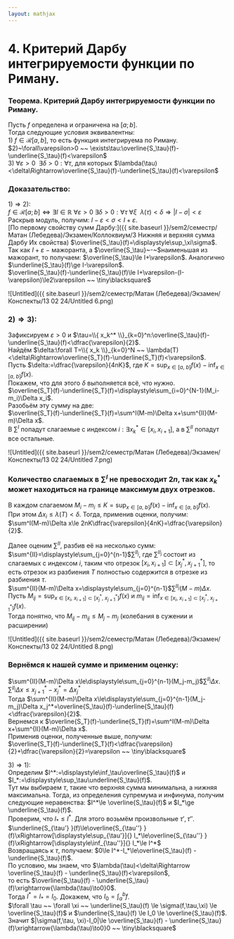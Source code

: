 ```yaml
---  
layout: mathjax  
---  
```

  
# 4. Критерий Дарбу интегрируемости функции по Риману.  
  
### Теорема. Критерий Дарбу интегрируемости функции по Риману.  
Пусть $f$ определена и ограничена на $[a;b]$.  
Тогда следующие условия эквивалентны:  
$1)~f\in\mathcal{R}[a,b]$, то есть функция интегрируема по Риману.  
$2)~\forall\varepsilon>0 ~~ \exists\tau:\overline{S_\tau}(f)-\underline{S_\tau}(f)<\varepsilon$  
$3)~\forall\varepsilon>0 ~~ \exists\delta>0:\forall\tau$, для которых $\lambda(\tau)<\delta\Rightarrow\overline{S_\tau}(f)-\underline{S_\tau}(f)<\varepsilon$  
  
### Доказательство:  
$1)\Rightarrow2)$:  
$f\in\mathcal{R}[a;b]\Leftrightarrow\exists I\in\mathbb{R}~\forall\varepsilon>0~\exists\delta>0:\forall\tau~\forall\xi ~~ \lambda(\tau)<\delta\Rightarrow|I-\sigma|<\varepsilon$  
Раскрыв модуль, получим: $I-\varepsilon<\sigma<I+\varepsilon$.  
[По первому свойству сумм Дарбу:]({{ site.baseurl }}/sem2/семестр/Матан (Лебедева)/Экзамен/Коллоквиум/3 Нижняя и верхняя сумма Дарбу Их свойства) $\overline{S_\tau}(f)=\displaystyle\sup_\xi\sigma$.  
Так как $I+\varepsilon~-~$мажоранта, а $\overline{S_\tau}~-~$наименьшая из мажорант, то получаем: $\overline{S_\tau}\le I+\varepsilon$. Аналогично $\underline{S_\tau}(f)\ge I-\varepsilon$.  
$\overline{S_\tau}(f)-\underline{S_\tau}(f)\le I+\varepsilon-(I-\varepsilon)\le2\varepsilon ~~ \tiny\blacksquare$  
  
![Untitled]({{ site.baseurl }}/sem2/семестр/Матан (Лебедева)/Экзамен/Конспекты/13 02 24/Untitled 6.png)  
  
### $2)\Rightarrow3)$:  
Зафиксируем $\varepsilon>0$ и $\tau=\\{ x_k^* \\}_{k=0}^n:\overline{S_\tau}(f)-\underline{S_\tau}(f)<\dfrac{\varepsilon}{2}$.  
Найдём $\delta:\forall T=\\{ x_k \\}_{k=0}^N ~~ \lambda(T)<\delta\Rightarrow\overline{S_T}(f)-\underline{S_T}(f)<\varepsilon$.  
Пусть $\delta:=\dfrac{\varepsilon}{4nK}$, где $K=\displaystyle\sup_{x\in[a,~b]} f(x) - \inf_{x\in[a,~b]} f(x)$.  
Покажем, что для этого $\delta$ выполняется всё, что нужно.  
$\overline{S_T}(f)-\underline{S_T}(f)=\displaystyle\sum_{i=0}^{N-1}(M_i-m_i)\Delta x_i$.  
Разобьём эту сумму на две:  
$\overline{S_T}(f)-\underline{S_T}(f)=\sum^I(M-m)\Delta x+\sum^{II}(M-m)\Delta x$.  
В $\sum^I$ попадут слагаемые с индексом $i:\exists x_k^*\in[x_i,x_{i+1}]$, а в $\sum^{II}$ попадут все остальные.  
  
![Untitled]({{ site.baseurl }}/sem2/семестр/Матан (Лебедева)/Экзамен/Конспекты/13 02 24/Untitled 7.png)  
  
### Количество слагаемых в $\sum^I$ не превосходит $2n$, так как $x_k^*$ может находиться на границе максимум двух отрезков.  
В каждом слагаемом $M_i-m_i\le K=\displaystyle\sup_{x\in[a,~b]} f(x) - \inf_{x\in[a,~b]} f(x)$.  
При этом $\Delta x_i\le\lambda(T)<\delta$. Тогда, применив оценки, получим:  
$\sum^I(M-m)\Delta x\le 2nK\dfrac{\varepsilon}{4nK}=\dfrac{\varepsilon}{2}$.  
  
Далее оценим $\sum^{II}$, разбив её на несколько сумм:  
$\sum^{II}=\displaystyle\sum_{j=0}^{n-1}$$\sum^{II_j}$, где $\sum^{II_j}$ состоит из слагаемых с индексом $i$, таким что отрезок $[x_i, x_{i+1}]\subset[x_j^*, x_{j+1}^*]$, то есть отрезок из разбиения $T$ полностью содержится в отрезке из разбиения $\tau$.  
$\sum^{II}(M-m)\Delta x=\displaystyle\sum_{j=0}^{n-1}$$\sum^{II_j}(M-m)\Delta x$.  
Пусть $M_{ij}=\displaystyle\sup_{x\in[x_i,~x_{i+1}]\subset[x_j^*,~x_{j+1}^*]} f(x)$ и $m_{ij}=\displaystyle\inf_{x\in[x_i,~x_{i+1}]\subset[x_j^*,~x_{j+1}^*]} f(x)$.  
Тогда понятно, что $M_{ij}-m_{ij}\le M_j-m_j$ (колебания в сужении и расширении)  
  
![Untitled]({{ site.baseurl }}/sem2/семестр/Матан (Лебедева)/Экзамен/Конспекты/13 02 24/Untitled 8.png)  
  
### Вернёмся к нашей сумме и применим оценку:  
$\sum^{II}(M-m)\Delta x\le\displaystyle\sum_{j=0}^{n-1}(M_j-m_j)$$\sum^{II_j}\Delta x$.  
$\sum^{II_j}\Delta x\le x_{j+1}^*-x_j^*=\Delta x_j^*$  
Тогда $\sum^{II}(M-m)\Delta x\le\displaystyle\sum_{j=0}^{n-1}(M_j-m_j)\Delta x_j^*=\overline{S_\tau}(f)-\underline{S_\tau}(f)<\dfrac{\varepsilon}{2}$.  
Вернемся к $\overline{S_T}(f)-\underline{S_T}(f)=\sum^I(M-m)\Delta x+\sum^{II}(M-m)\Delta x$.  
Применив оценки, полученные выше, получим:  
$\overline{S_T}(f)-\underline{S_T}(f)<\dfrac{\varepsilon}{2}+\dfrac{\varepsilon}{2}=\varepsilon ~~ \tiny\blacksquare$  
  
$3)\Rightarrow1)$:  
Определим $I^*:=\displaystyle\inf_\tau\overline{S_\tau}(f)$ и $I_*:=\displaystyle\sup_\tau\underline{S_\tau}(f)$.  
Тут мы выбираем $\tau$, такие что верхняя сумма минимальна, а нижняя максимальна. Тогда, из определения супремума и инфинума, получим следующие неравенства: $I^*\le \overline{S_\tau}(f)$ и $I_*\ge \underline{S_\tau}(f)$.  
Проверим, что $I_*\le I^*$. Для этого возьмём произвольные $\tau', \tau''$.  
$\underline{S_{\tau'} }(f)\le\overline{S_{\tau''} }(f)\xRightarrow[\displaystyle\sup_{\tau'}]{} I_*\le\overline{S_{\tau''} }(f)\xRightarrow[\displaystyle\inf_{\tau''}]{} I_*\le I^*$  
Возвращаясь к $\tau$, получаем: $0\le I^*-I_*\le\overline{S_\tau}(f) - \underline{S_\tau}(f)$.  
По условию, мы знаем, что $\lambda(\tau)<\delta\Rightarrow \overline{S_\tau}(f) - \underline{S_\tau}(f)<\varepsilon$,  
то есть $\overline{S_\tau}(f) - \underline{S_\tau}(f)\xrightarrow{\lambda(\tau)\to0}0$.  
Тогда $I^*=I_*=I_0$. Докажем, что $\displaystyle I_0=\int_a^bf$.  
$\forall \tau ~~ \forall \xi ~~ \underline{S_\tau}(f) \le \sigma(f,\tau,\xi) \le \overline{S_\tau}(f)$ и $\underline{S_\tau}(f) \le I_0 \le \overline{S_\tau}(f)$.  
Значит $|\sigma(f,\tau, \xi)-I_0|\le \overline{S_\tau}(f) - \underline{S_\tau}(f)\xrightarrow{\lambda(\tau)\to0}0 ~~ \tiny\blacksquare$  
